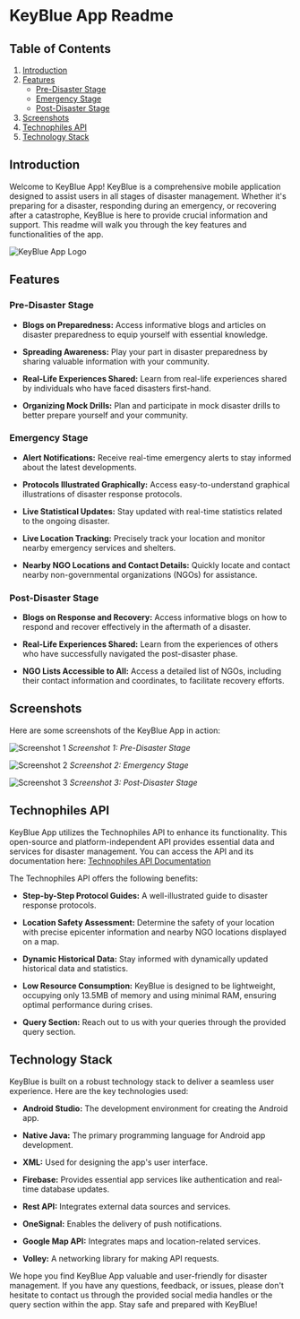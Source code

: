 # KeyBlue App Readme

## Table of Contents

1. [Introduction](#introduction)
2. [Features](#features)
    - [Pre-Disaster Stage](#pre-disaster-stage)
    - [Emergency Stage](#emergency-stage)
    - [Post-Disaster Stage](#post-disaster-stage)
3. [Screenshots](#screenshots)
4. [Technophiles API](#technophiles-api)
5. [Technology Stack](#technology-stack)

## Introduction

Welcome to KeyBlue App! KeyBlue is a comprehensive mobile application designed to assist users in all stages of disaster management. Whether it's preparing for a disaster, responding during an emergency, or recovering after a catastrophe, KeyBlue is here to provide crucial information and support. This readme will walk you through the key features and functionalities of the app.

![KeyBlue App Logo](insert-logo-image-url-here)

## Features

### Pre-Disaster Stage

- **Blogs on Preparedness:** Access informative blogs and articles on disaster preparedness to equip yourself with essential knowledge.

- **Spreading Awareness:** Play your part in disaster preparedness by sharing valuable information with your community.

- **Real-Life Experiences Shared:** Learn from real-life experiences shared by individuals who have faced disasters first-hand.

- **Organizing Mock Drills:** Plan and participate in mock disaster drills to better prepare yourself and your community.

### Emergency Stage

- **Alert Notifications:** Receive real-time emergency alerts to stay informed about the latest developments.

- **Protocols Illustrated Graphically:** Access easy-to-understand graphical illustrations of disaster response protocols.

- **Live Statistical Updates:** Stay updated with real-time statistics related to the ongoing disaster.

- **Live Location Tracking:** Precisely track your location and monitor nearby emergency services and shelters.

- **Nearby NGO Locations and Contact Details:** Quickly locate and contact nearby non-governmental organizations (NGOs) for assistance.

### Post-Disaster Stage

- **Blogs on Response and Recovery:** Access informative blogs on how to respond and recover effectively in the aftermath of a disaster.

- **Real-Life Experiences Shared:** Learn from the experiences of others who have successfully navigated the post-disaster phase.

- **NGO Lists Accessible to All:** Access a detailed list of NGOs, including their contact information and coordinates, to facilitate recovery efforts.

## Screenshots

Here are some screenshots of the KeyBlue App in action:

![Screenshot 1](insert-screenshot-1-image-url-here)
*Screenshot 1: Pre-Disaster Stage*

![Screenshot 2](insert-screenshot-2-image-url-here)
*Screenshot 2: Emergency Stage*

![Screenshot 3](insert-screenshot-3-image-url-here)
*Screenshot 3: Post-Disaster Stage*

## Technophiles API

KeyBlue App utilizes the Technophiles API to enhance its functionality. This open-source and platform-independent API provides essential data and services for disaster management. You can access the API and its documentation here: [Technophiles API Documentation](https://technophilesapi.herokuapp.com/)

The Technophiles API offers the following benefits:

- **Step-by-Step Protocol Guides:** A well-illustrated guide to disaster response protocols.

- **Location Safety Assessment:** Determine the safety of your location with precise epicenter information and nearby NGO locations displayed on a map.

- **Dynamic Historical Data:** Stay informed with dynamically updated historical data and statistics.

- **Low Resource Consumption:** KeyBlue is designed to be lightweight, occupying only 13.5MB of memory and using minimal RAM, ensuring optimal performance during crises.

- **Query Section:** Reach out to us with your queries through the provided query section.

## Technology Stack

KeyBlue is built on a robust technology stack to deliver a seamless user experience. Here are the key technologies used:

- **Android Studio:** The development environment for creating the Android app.

- **Native Java:** The primary programming language for Android app development.

- **XML:** Used for designing the app's user interface.

- **Firebase:** Provides essential app services like authentication and real-time database updates.

- **Rest API:** Integrates external data sources and services.

- **OneSignal:** Enables the delivery of push notifications.

- **Google Map API:** Integrates maps and location-related services.

- **Volley:** A networking library for making API requests.

We hope you find KeyBlue App valuable and user-friendly for disaster management. If you have any questions, feedback, or issues, please don't hesitate to contact us through the provided social media handles or the query section within the app. Stay safe and prepared with KeyBlue!